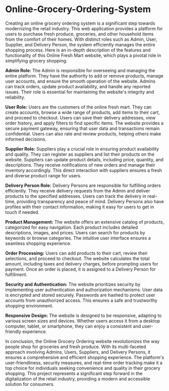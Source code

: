 # Online-Grocery-Ordering-System


Creating an online grocery ordering system is a significant step towards modernizing the retail industry. This web application provides a platform for users to purchase fresh produce, groceries, and other household items from the comfort of their homes. With distinct roles such as Admin, User, Supplier, and Delivery Person, the system efficiently manages the entire shopping process. Here is an in-depth description of the features and functionality of this Online Fresh Mart website, which plays a pivotal role in simplifying grocery shopping.

**Admin Role:**
The Admin is responsible for overseeing and managing the entire platform. They have the authority to add or remove products, manage user accounts, and ensure the smooth operation of the website. Admins can track orders, update product availability, and handle any reported issues. Their role is essential for maintaining the website's integrity and reliability.

**User Role:**
Users are the customers of the online fresh mart. They can create accounts, browse a wide range of products, add items to their cart, and proceed to checkout. Users can save their delivery addresses, view order history, and apply filters to find specific items. The website provides a secure payment gateway, ensuring that user data and transactions remain confidential. Users can also rate and review products, helping others make informed decisions.

**Supplier Role:**
Suppliers play a crucial role in ensuring product availability and quality. They can register as suppliers and list their products on the website. Suppliers can update product details, including price, quantity, and descriptions. They receive notifications of new orders and manage their inventory accordingly. This direct interaction with suppliers ensures a fresh and diverse product range for users.

**Delivery Person Role:**
Delivery Persons are responsible for fulfilling orders efficiently. They receive delivery requests from the Admin and deliver products to the specified addresses. Users can track the delivery in real-time, providing transparency and peace of mind. Delivery Persons also have profiles with their contact information, making it easy for users to get in touch if needed.

**Product Management:**
The website offers an extensive catalog of products, categorized for easy navigation. Each product includes detailed descriptions, images, and prices. Users can search for products by keywords or browse categories. The intuitive user interface ensures a seamless shopping experience.

**Order Processing:**
Users can add products to their cart, review their selections, and proceed to checkout. The website calculates the total amount, including taxes and delivery charges, before prompting users for payment. Once an order is placed, it is assigned to a Delivery Person for fulfillment.

**Security and Authentication:**
The website prioritizes security by implementing user authentication and authorization mechanisms. User data is encrypted and stored securely. Passwords are hashed to protect user accounts from unauthorized access. This ensures a safe and trustworthy shopping environment.

**Responsive Design:**
The website is designed to be responsive, adapting to various screen sizes and devices. Whether users access it from a desktop computer, tablet, or smartphone, they can enjoy a consistent and user-friendly experience.


In conclusion, the Online Grocery Ordering website revolutionizes the way people shop for groceries and fresh produce. With its multi-faceted approach involving Admins, Users, Suppliers, and Delivery Persons, it ensures a comprehensive and efficient shopping experience. The platform's user-friendliness, security measures, and real-time order tracking make it a top choice for individuals seeking convenience and quality in their grocery shopping. This project represents a significant step forward in the digitalization of the retail industry, providing a modern and accessible solution for consumers.
